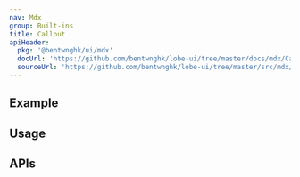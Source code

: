 ```yaml
---
nav: Mdx
group: Built-ins
title: Callout
apiHeader:
  pkg: '@bentwnghk/ui/mdx'
  docUrl: 'https://github.com/bentwnghk/lobe-ui/tree/master/docs/mdx/Callout/index.md'
  sourceUrl: 'https://github.com/bentwnghk/lobe-ui/tree/master/src/mdx/Callout/index.tsx'
---
```


## Example

<code src="./demos/index.tsx" ></code>

## Usage

<code src="./demos/Story.tsx" nopadding></code>

## APIs

<API></API>
